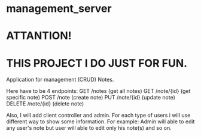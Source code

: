 # management_server
# ATTANTION!
# THIS PROJECT I DO JUST FOR FUN.

 Application for management (CRUD) Notes. 

 Here have to be 4 endpoints:
 GET /notes (get all notes)
 GET /note/{id} (get specific note)
 POST /note (create note)
 PUT /note/{id} (update note)
 DELETE /note/{id}  (delete note)

 Also, I will add client controller and admin. For each type of users i will use different way to show some information.
 For example: Admin will able to edit any user's note but user will able to edit only his note(s) and so on.

